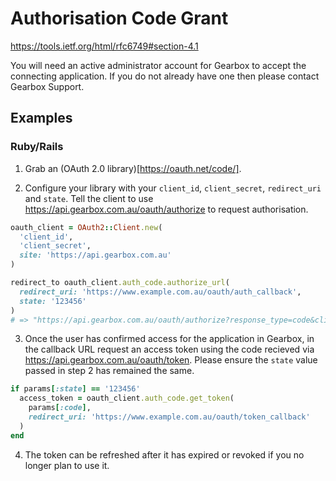 # Authorisation Code Grant

https://tools.ietf.org/html/rfc6749#section-4.1

You will need an active administrator account for Gearbox to accept the connecting application. If you do not already have one then please contact Gearbox Support.

## Examples 

### Ruby/Rails

1. Grab an (OAuth 2.0 library)[https://oauth.net/code/].

2. Configure your library with your `client_id`, `client_secret`, `redirect_uri` and `state`. Tell the client to use https://api.gearbox.com.au/oauth/authorize to request authorisation.

```Ruby
oauth_client = OAuth2::Client.new(
  'client_id',
  'client_secret',
  site: 'https://api.gearbox.com.au'
)

redirect_to oauth_client.auth_code.authorize_url(
  redirect_uri: 'https://www.example.com.au/oauth/auth_callback',
  state: '123456'
)
# => "https://api.gearbox.com.au/oauth/authorize?response_type=code&client_id=client_id&redirect_uri=https://www.example.com.au/oauth/callback&state=123456"
```

3. Once the user has confirmed access for the application in Gearbox, in the callback URL request an access token using the code recieved via https://api.gearbox.com.au/oauth/token. Please ensure the `state` value passed in step 2 has remained the same.
```Ruby
if params[:state] == '123456'
  access_token = oauth_client.auth_code.get_token(
    params[:code],
    redirect_uri: 'https://www.example.com.au/oauth/token_callback'
  )
end
```

4. The token can be refreshed after it has expired or revoked if you no longer plan to use it.